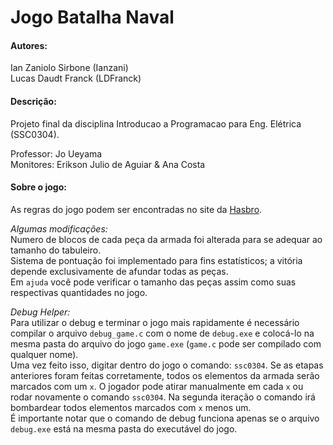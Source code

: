 # Jogo Batalha Naval

#### Autores:
Ian Zaniolo Sirbone (Ianzani)\
Lucas Daudt Franck  (LDFranck)

#### Descrição:
Projeto final da disciplina Introducao a Programacao para Eng. Elétrica (SSC0304).

Professor: Jo Ueyama\
Monitores: Erikson Julio de Aguiar & Ana Costa

#### Sobre o jogo:
As regras do jogo podem ser encontradas no site da [Hasbro](https://www.hasbro.com/common/instruct/battleship.pdf).

<i>Algumas modificações:</i>\
Numero de blocos de cada peça da armada foi alterada para se adequar ao tamanho do tabuleiro.\
Sistema de pontuação foi implementado para fins estatísticos; a vitória depende exclusivamente de afundar todas as peças.\
Em ``ajuda`` você pode verificar o tamanho das peças assim como suas respectivas quantidades no jogo.

<i>Debug Helper: </i>\
Para utilizar o debug e terminar o jogo mais rapidamente é necessário compilar o arquivo ``debug_game.c`` com o nome de ``debug.exe`` e colocá-lo na mesma pasta do arquivo do jogo ``game.exe`` (``game.c`` pode ser compilado com qualquer nome).  
Uma vez feito isso, digitar dentro do jogo o comando: ``ssc0304``. Se as etapas anteriores foram feitas corretamente, todos os elementos da armada serão marcados com um ``x``. O jogador pode atirar manualmente em cada ``x`` ou rodar novamente o comando ``ssc0304``. Na segunda iteração o comando irá bombardear todos elementos marcados com ``x`` menos um.\
É importante notar que o comando de debug funciona apenas se o arquivo ``debug.exe`` está na mesma pasta do executável do jogo.
